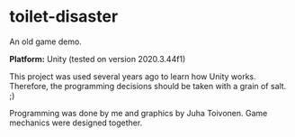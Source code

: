 # toilet-disaster
An old game demo.

<p><b>Platform:</b> Unity (tested on version 2020.3.44f1)</p>

This project was used several years ago to learn how Unity works. Therefore, the programming decisions should be taken with a grain of salt. ;)
<p>
Programming was done by me and graphics by Juha Toivonen.
Game mechanics were designed together.</p>

